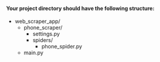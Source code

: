<!DOCTYPE html>
<html lang="en">
<head>
    <meta charset="UTF-8">
    <meta name="viewport" content="width=device-width, initial-scale=1.0">
    
</head>
<body>
    <h4>Your project directory should have the following structure:</h4>
    <ul>
        <li class="folder">web_scraper_app/
            <ul>
                <li class="folder">phone_scraper/
                    <ul>
                        <li>settings.py</li>
                        <li class="folder">spiders/
                            <ul>
                                <li>phone_spider.py</li>
                            </ul>
                        </li>
                    </ul>
                </li>
                <li>main.py</li>
            </ul>
        </li>
    </ul>
</body>
</html>
